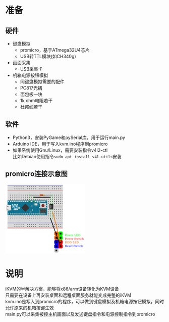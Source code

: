 # 准备
## 硬件
- 键盘模拟
  - promicro，基于ATmega32U4芯片
  - USB转TTL模块(如CH340g)
- 画面采集
  - USB采集卡
- 机箱电源按钮模拟
  - 同键盘模拟需要的配件
  - PC817光耦
  - 面包板一块
  - 1k ohm电阻若干
  - 杜邦线若干
## 软件
- Python3，安装PyGame和pySerial库，用于运行main.py
- Arduino IDE，用于写入kvm.ino程序到promicro
- 如果系统使用Gnu/Linux，需要安装指令v4l2-ctl  
比如Debian使用指令`sudo apt install v4l-utils`安装
## promicro连接示意图
<img src="https://github.com/evilwarrior/ip-kvm/blob/main/Sketch.png" width="50%">

# 说明
iKVM的半解决方案，能够将x86/arm设备转化为KVM设备  
只需要在设备上再安装桌面和远程桌面服务就能变成完整的iKVM  
kvm.ino是写入到promicro的程序，可以做到键盘模拟及机箱电源按钮模拟，同时允许原来的机箱按键生效  
main.py可以采集被控主机画面以及发送键盘指令和电源控制指令到promicro
